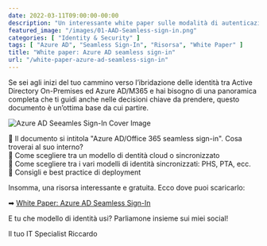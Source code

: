 ```yaml
---
date: 2022-03-11T09:00:00-00:00
description: "Un interessante white paper sulle modalità di autenticazione in Azure Active Directory."
featured_image: "/images/01-AAD-Seamless-sign-in.png"
categories: [ "Identity & Security" ]
tags: [ "Azure AD", "Seamless Sign-In", "Risorsa", "White Paper" ]
title: "White paper: Azure AD seamless sign-in"
url: "/white-paper-azure-ad-seamless-sign-in"
---
```

Se sei agli inizi del tuo cammino verso l’ibridazione delle identità tra Active Directory On-Premises ed Azure AD/M365 e hai bisogno di una panoramica completa che ti guidi anche nelle decisioni chiave da prendere, questo documento è un’ottima base da cui partire.

![Azure AD Seeamles Sign-In Cover Image](/images/01-AAD-Seamless-sign-in.png)

📖 Il documento si intitola "Azure AD/Office 365 seamless sign-in".
Cosa troverai al suo interno?  
🔹 Come scegliere tra un modello di dentità cloud o sincronizzato  
🔹 Come scegliere tra i vari modelli di identità sincronizzati: PHS, PTA, ecc.  
🔹 Consigli e best practice di deployment

Insomma, una risorsa interessante e gratuita. Ecco dove puoi scaricarlo:

➡ [White Paper: Azure AD Seamless Sign-In](./resources/aad-office-365-seamless-sign-in-part-1.docx)

E tu che modello di identità usi? Parliamone insieme sui miei social!

Il tuo IT Specialist Riccardo